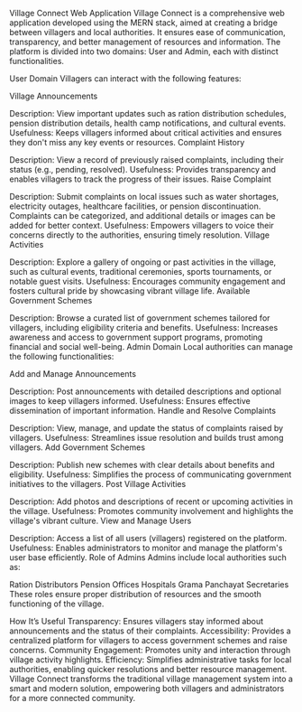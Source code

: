 
Village Connect Web Application
Village Connect is a comprehensive web application developed using the MERN stack, aimed at creating a bridge between villagers and local authorities. It ensures ease of communication, transparency, and better management of resources and information. The platform is divided into two domains: User and Admin, each with distinct functionalities.

User Domain
Villagers can interact with the following features:

Village Announcements

Description: View important updates such as ration distribution schedules, pension distribution details, health camp notifications, and cultural events.
Usefulness: Keeps villagers informed about critical activities and ensures they don't miss any key events or resources.
Complaint History

Description: View a record of previously raised complaints, including their status (e.g., pending, resolved).
Usefulness: Provides transparency and enables villagers to track the progress of their issues.
Raise Complaint

Description: Submit complaints on local issues such as water shortages, electricity outages, healthcare facilities, or pension discontinuation. Complaints can be categorized, and additional details or images can be added for better context.
Usefulness: Empowers villagers to voice their concerns directly to the authorities, ensuring timely resolution.
Village Activities

Description: Explore a gallery of ongoing or past activities in the village, such as cultural events, traditional ceremonies, sports tournaments, or notable guest visits.
Usefulness: Encourages community engagement and fosters cultural pride by showcasing vibrant village life.
Available Government Schemes

Description: Browse a curated list of government schemes tailored for villagers, including eligibility criteria and benefits.
Usefulness: Increases awareness and access to government support programs, promoting financial and social well-being.
Admin Domain
Local authorities can manage the following functionalities:

Add and Manage Announcements

Description: Post announcements with detailed descriptions and optional images to keep villagers informed.
Usefulness: Ensures effective dissemination of important information.
Handle and Resolve Complaints

Description: View, manage, and update the status of complaints raised by villagers.
Usefulness: Streamlines issue resolution and builds trust among villagers.
Add Government Schemes

Description: Publish new schemes with clear details about benefits and eligibility.
Usefulness: Simplifies the process of communicating government initiatives to the villagers.
Post Village Activities

Description: Add photos and descriptions of recent or upcoming activities in the village.
Usefulness: Promotes community involvement and highlights the village's vibrant culture.
View and Manage Users

Description: Access a list of all users (villagers) registered on the platform.
Usefulness: Enables administrators to monitor and manage the platform's user base efficiently.
Role of Admins
Admins include local authorities such as:

Ration Distributors
Pension Offices
Hospitals
Grama Panchayat Secretaries
These roles ensure proper distribution of resources and the smooth functioning of the village.

How It’s Useful
Transparency: Ensures villagers stay informed about announcements and the status of their complaints.
Accessibility: Provides a centralized platform for villagers to access government schemes and raise concerns.
Community Engagement: Promotes unity and interaction through village activity highlights.
Efficiency: Simplifies administrative tasks for local authorities, enabling quicker resolutions and better resource management.
Village Connect transforms the traditional village management system into a smart and modern solution, empowering both villagers and administrators for a more connected community.
